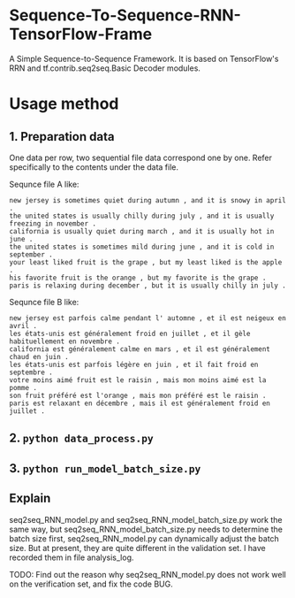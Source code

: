 # Sequence-To-Sequence-RNN-TensorFlow-Frame
A Simple Sequence-to-Sequence Framework. It is based on TensorFlow's RRN and tf.contrib.seq2seq.Basic Decoder modules.


# Usage method

## 1. Preparation data
One data per row, two sequential file data correspond one by one. Refer specifically to the contents under the data file.

Sequnce file A like:

```
new jersey is sometimes quiet during autumn , and it is snowy in april .
the united states is usually chilly during july , and it is usually freezing in november .
california is usually quiet during march , and it is usually hot in june .
the united states is sometimes mild during june , and it is cold in september .
your least liked fruit is the grape , but my least liked is the apple .
his favorite fruit is the orange , but my favorite is the grape .
paris is relaxing during december , but it is usually chilly in july .
```

Sequnce file B like:

```
new jersey est parfois calme pendant l' automne , et il est neigeux en avril .
les états-unis est généralement froid en juillet , et il gèle habituellement en novembre .
california est généralement calme en mars , et il est généralement chaud en juin .
les états-unis est parfois légère en juin , et il fait froid en septembre .
votre moins aimé fruit est le raisin , mais mon moins aimé est la pomme .
son fruit préféré est l'orange , mais mon préféré est le raisin .
paris est relaxant en décembre , mais il est généralement froid en juillet .
```
## 2. ```python data_process.py```

## 3. ```python run_model_batch_size.py```


## Explain
seq2seq_RNN_model.py and seq2seq_RNN_model_batch_size.py work the same way, but seq2seq_RNN_model_batch_size.py needs to determine the batch size first, seq2seq_RNN_model.py can dynamically adjust the batch size. But at present, they are quite different in the validation set. I have recorded them in file analysis_log.

TODO: Find out the reason why seq2seq_RNN_model.py does not work well on the verification set, and fix the code BUG.


